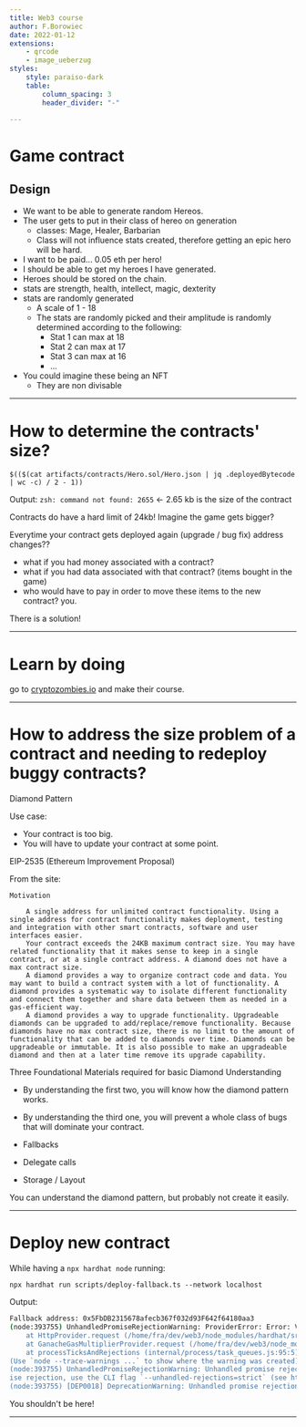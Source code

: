 ```yaml
---
title: Web3 course
author: F.Borowiec
date: 2022-01-12
extensions:
    - qrcode
    - image_ueberzug
styles:
    style: paraiso-dark
    table:
        column_spacing: 3
        header_divider: "-"

---
```


# Game contract

## Design

* We want to be able to generate random Hereos.
* The user gets to put in their class of hereo on generation
    * classes: Mage, Healer, Barbarian
    * Class will not influence stats created, therefore getting an epic hero will be hard.
* I want to be paid... 0.05 eth per hero!
* I should be able to get my heroes I have generated.
* Heroes should be stored on the chain.
* stats are strength, health, intellect, magic, dexterity
* stats are randomly generated
    * A scale of 1 - 18
    * The stats are randomly picked and their amplitude is randomly determined according to the following:
        * Stat 1 can max at 18
        * Stat 2 can max at 17
        * Stat 3 can max at 16
        * ...
* You could imagine these being an NFT
    * They are non divisable

---

# How to determine the contracts' size?

`$(($(cat artifacts/contracts/Hero.sol/Hero.json | jq .deployedBytecode | wc -c) / 2 - 1))`

Output: `zsh: command not found: 2655` <- 2.65 kb is the size of the contract

Contracts do have a hard limit of 24kb! Imagine the game gets bigger?

Everytime your contract gets deployed again (upgrade / bug fix) address changes??

* what if you had money associated with a contract?
* what if you had data associated with that contract? (items bought in the game)
* who would have to pay in order to move these items to the new contract? you.

There is a solution!

---

# Learn by doing

go to [cryptozombies.io](https://cryptozombies.io) and make their course.

---

# How to address the size problem of a contract and needing to redeploy buggy contracts?

Diamond Pattern

Use case:

* Your contract is too big.
* You will have to update your contract at some point.

EIP-2535 (Ethereum Improvement Proposal)

From the site:
```
Motivation

    A single address for unlimited contract functionality. Using a single address for contract functionality makes deployment, testing and integration with other smart contracts, software and user interfaces easier.
    Your contract exceeds the 24KB maximum contract size. You may have related functionality that it makes sense to keep in a single contract, or at a single contract address. A diamond does not have a max contract size.
    A diamond provides a way to organize contract code and data. You may want to build a contract system with a lot of functionality. A diamond provides a systematic way to isolate different functionality and connect them together and share data between them as needed in a gas-efficient way.
    A diamond provides a way to upgrade functionality. Upgradeable diamonds can be upgraded to add/replace/remove functionality. Because diamonds have no max contract size, there is no limit to the amount of functionality that can be added to diamonds over time. Diamonds can be upgradeable or immutable. It is also possible to make an upgradeable diamond and then at a later time remove its upgrade capability.
```

Three Foundational Materials required for basic Diamond Understanding

* By understanding the first two, you will know how the diamond pattern works.
* By understanding the third one, you will prevent a whole class of bugs that will dominate your contract.

* Fallbacks
* Delegate calls
* Storage / Layout

You can understand the diamond pattern, but probably not create it easily.

---

# Deploy new contract

While having a `npx hardhat node` running:

`npx hardhat run scripts/deploy-fallback.ts --network localhost`

Output:

```bash
Fallback address: 0x5FbDB2315678afecb367f032d93F642f64180aa3
(node:393755) UnhandledPromiseRejectionWarning: ProviderError: Error: VM Exception while processing transaction: reverted with reason string 'You shouldn't be here'
    at HttpProvider.request (/home/fra/dev/web3/node_modules/hardhat/src/internal/core/providers/http.ts:49:19)
    at GanacheGasMultiplierProvider.request (/home/fra/dev/web3/node_modules/hardhat/src/internal/core/providers/gas-providers.ts:312:34)
    at processTicksAndRejections (internal/process/task_queues.js:95:5)
(Use `node --trace-warnings ...` to show where the warning was created)
(node:393755) UnhandledPromiseRejectionWarning: Unhandled promise rejection. This error originated either by throwing inside of an async function without a catch block, or by rejecting a promise which was not handled with .c
ise rejection, use the CLI flag `--unhandled-rejections=strict` (see https://nodejs.org/api/cli.html#cli_unhandled_rejections_mode). (rejection id: 1)
(node:393755) [DEP0018] DeprecationWarning: Unhandled promise rejections are deprecated. In the future, promise rejections that are not handled will terminate the Node.js process with a non-zero exit code.
```

You shouldn't be here!

---
